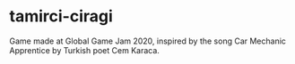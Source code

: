 # tamirci-ciragi
Game made at Global Game Jam 2020, inspired by the song Car Mechanic Apprentice by Turkish poet Cem Karaca.
